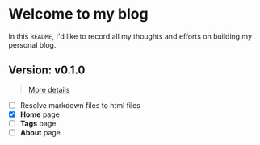 # Welcome to my blog

In this `README`, I'd like to record all my thoughts and efforts on building my personal blog.

## Version: v0.1.0

> [More details](docs/v0_1_0.md)

- [ ] Resolve markdown files to html files
- [x] **Home** page
- [ ] **Tags** page
- [ ] **About** page
